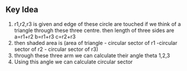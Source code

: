 ## Key Idea

1) r1,r2,r3 is given and edge of these circle are touched 
if we think of a triangle through these three centre. 
then length of three sides are
a=r1+r2
b=r1+r3
c=r2+r3
2) then shaded area is (area of triangle - circular sector of r1 -circular sector of r2 - circular sector of r3)
3) through these three arm we can calculate their angle theta 1,2,3
4) Using this angle we can calculate circular sector
